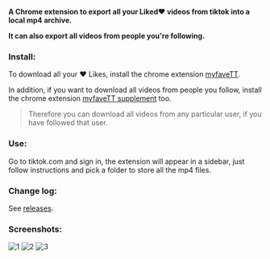 **A Chrome extension to export all your Liked❤️ videos from tiktok into a local mp4 archive.**

**It can also export all videos from people you're following.**

### Install:

To download all your ❤️ Likes, install the chrome extension [myfaveTT](https://chrome.google.com/webstore/detail/myfavett/gmajiifkcmjkehmngbopoobeplhoegad).

In addition, if you want to download all videos from people you follow, install the chrome extension [myfaveTT supplement](https://chrome.google.com/webstore/detail/myfavett-supplement/dlcakmecakodcebofdinjmalkdoekkmc) too.

> Therefore you can download all videos from any particular user, if you have followed that user.

### Use:
Go to tiktok.com and sign in, the extension will appear in a sidebar, just follow instructions and pick a folder to store all the mp4 files.

### Change log:
See [releases](https://github.com/Zeeingsoft/myfaveTT/releases).

### Screenshots:

![1](https://user-images.githubusercontent.com/91853822/149070498-a0c7e65d-e772-4273-b1e6-5e0b3976410b.png)
![2](https://user-images.githubusercontent.com/91853822/149070662-a2347d08-083d-479e-9e58-96fdabce319b.png)
![3](https://user-images.githubusercontent.com/91853822/149070669-e2932dfe-4c3d-4864-9bec-5c67714f664e.png)
